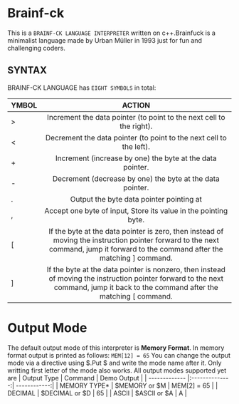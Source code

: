 # Brainf-ck
This is a `BRAINF-CK LANGUAGE INTERPRETER` written on c++.Brainfuck is a minimalist language made by Urban Müller in 1993 just for fun and challenging coders.

## SYNTAX
BRAINF-CK LANGUAGE has `EIGHT SYMBOLS` in total:

| YMBOL    | ACTION        |
| --------- |:--------------:| 
|     >     | Increment the data pointer (to point to the next cell to the right).
|     <     | Decrement the data pointer (to point to the next cell to the left).
|     +     | Increment (increase by one) the byte at the data pointer.
|     -     | Decrement (decrease by one) the byte at the data pointer.
|     .     | Output the byte data pointer pointing at
|     ,     | Accept one byte of input, Store its value in the pointing byte.
|    \[     | If the byte at the data pointer is zero, then instead of moving the instruction pointer forward to the next command, jump it forward to the command after the matching ] command.
|    \]     | If the byte at the data pointer is nonzero, then instead of moving the instruction pointer forward to the next command, jump it back to the command after the matching [ command.

# Output Mode
The default output mode of this interpreter is __Memory Format__. In memory format output is printed as follows:
```MEM[12] = 65```
You can change the output mode via a directive using $.Put $ and write the mode name after it. Only writting first letter of the mode also works. All output modes supported yet are 
| Output Type   | Command        | Demo Output  |
| ------------- |:--------------:| ------------:|
| MEMORY TYPE*  | $MEMORY or $M  | MEM[2] = 65  |
| DECIMAL       | $DECIMAL or $D |      65      |
| ASCII         | $ASCII or $A   |       A      |

